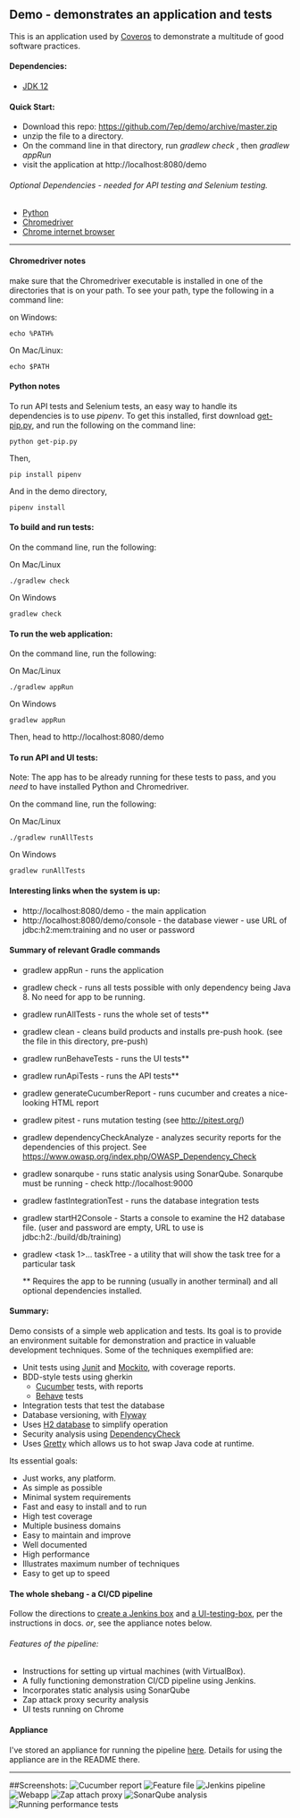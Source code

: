 ## Demo - demonstrates an application and tests

This is an application used by [Coveros](https://www.coveros.com/) to demonstrate a multitude of good
software practices.  

#### Dependencies:

* [JDK 12](https://www.oracle.com/technetwork/java/javase/downloads/jdk12-downloads-5295953.html)

#### Quick Start:

* Download this repo: https://github.com/7ep/demo/archive/master.zip
* unzip the file to a directory.
* On the command line in that directory, run _gradlew check_ , then _gradlew appRun_
* visit the application at http://localhost:8080/demo


###### Optional Dependencies - needed for API testing and Selenium testing.
* [Python](https://www.python.org/downloads/)
* [Chromedriver](http://chromedriver.chromium.org/downloads)
* [Chrome internet browser](https://www.google.com/chrome/)

---

#### Chromedriver notes
make sure that the Chromedriver executable is installed in one of the directories that is 
on your path.  To see your path, type the following in a command line: 

on Windows:

    echo %PATH%  
    
On Mac/Linux:

    echo $PATH
    
#### Python notes
To run API tests and Selenium tests, an easy way to handle its 
dependencies is to use *pipenv*.  To get this installed, first download
[get-pip.py](https://bootstrap.pypa.io/get-pip.py), and run the following on the command line:

    python get-pip.py
    
Then,

    pip install pipenv
   
And in the demo directory,
    
    pipenv install   
   
#### To build and run tests:
On the command line, run the following:

On Mac/Linux

    ./gradlew check

On Windows

    gradlew check

#### To run the web application:
On the command line, run the following:

On Mac/Linux

    ./gradlew appRun

On Windows

    gradlew appRun
    
Then, head to http://localhost:8080/demo    
    

#### To run API and UI tests:
Note: The app has to be already running for these tests to pass, and you _need_
to have installed Python and Chromedriver.

On the command line, run the following:

On Mac/Linux

    ./gradlew runAllTests

On Windows

    gradlew runAllTests    
    
#### Interesting links when the system is up:
* http://localhost:8080/demo - the main application
* http://localhost:8080/demo/console - the database viewer - use URL of jdbc:h2:mem:training and no user or password

#### Summary of relevant Gradle commands
* gradlew appRun - runs the application
* gradlew check - runs all tests possible with only dependency being Java 8.  No need for app to be running.
* gradlew runAllTests - runs the whole set of tests**  
* gradlew clean - cleans build products and installs pre-push hook. (see the file in this directory, pre-push)
* gradlew runBehaveTests - runs the UI tests**
* gradlew runApiTests - runs the API tests**
* gradlew generateCucumberReport - runs cucumber and creates a nice-looking HTML report
* gradlew pitest - runs mutation testing (see http://pitest.org/)
* gradlew dependencyCheckAnalyze - analyzes security reports for the dependencies of 
  this project.  See https://www.owasp.org/index.php/OWASP_Dependency_Check
* gradlew sonarqube - runs static analysis using SonarQube.  Sonarqube must be running - check http://localhost:9000
* gradlew fastIntegrationTest - runs the database integration tests
* gradlew startH2Console - Starts a console to examine the H2 database file.  (user and
  password are empty, URL to use is jdbc:h2:./build/db/training)
* gradlew <task 1>...<task N> taskTree - a utility that will show the task tree for a particular task



  ** Requires the app to be running 
     (usually in another terminal) and all optional dependencies installed.

#### Summary:
 
Demo consists of a simple web application and tests.  Its goal is to provide 
an environment suitable for demonstration and practice in valuable development
techniques.  Some of the techniques exemplified are:
* Unit tests using [Junit](https://junit.org/junit5/) and [Mockito](https://site.mockito.org/), with coverage reports.
* BDD-style tests using gherkin
  * [Cucumber](https://docs.cucumber.io/) tests, with reports
  * [Behave](https://behave.readthedocs.io/en/latest/) tests
* Integration tests that test the database
* Database versioning, with [Flyway](https://flywaydb.org/)
* Uses [H2 database](https://www.h2database.com/html/main.html) to simplify operation
* Security analysis using [DependencyCheck](https://www.owasp.org/index.php/OWASP_Dependency_Check)
* Uses [Gretty](https://github.com/akhikhl/gretty) which allows us to hot swap Java code at runtime.

Its essential goals:
* Just works, any platform.
* As simple as possible
* Minimal system requirements
* Fast and easy to install and to run
* High test coverage
* Multiple business domains
* Easy to maintain and improve
* Well documented
* High performance
* Illustrates maximum number of techniques
* Easy to get up to speed
    
#### The whole shebang - a CI/CD pipeline

Follow the directions to [create a Jenkins box](https://github.com/7ep/demo/blob/master/docs/jenkins_box_guide.txt) and [a UI-testing-box](https://github.com/7ep/demo/blob/master/docs/ui_test_box.txt), per the instructions
in docs.  *or*, see the appliance notes below.

###### Features of the pipeline:
* Instructions for setting up virtual machines (with VirtualBox).
* A fully functioning demonstration CI/CD pipeline using Jenkins.
* Incorporates static analysis using SonarQube
* Zap attack proxy security analysis
* UI tests running on Chrome
#### Appliance
 I've stored an appliance for running
 the pipeline [here](https://www.dropbox.com/sh/vk1hi9zs0fj9xus/AABBYo766-EGGn2IH0h9awTIa?dl=0).
 Details for using the appliance are in the README there.


---

##Screenshots:
![Cucumber report](https://c2.staticflickr.com/8/7881/33202009728_00134731ac_o.png)
![Feature file](https://c2.staticflickr.com/8/7811/47077017811_ef51957ea5_b.jpg)
![Jenkins pipeline](https://c2.staticflickr.com/8/7889/33202009658_11422b7f20_b.jpg)
![Webapp](https://c2.staticflickr.com/8/7916/47077017561_f190c6f88e_o.png)
![Zap attach proxy](https://c2.staticflickr.com/8/7905/33202009438_8f367e20ec_o.png)
![SonarQube analysis](https://c2.staticflickr.com/8/7823/33202009548_e678128200_b.jpg)
![Running performance tests](https://c2.staticflickr.com/8/7854/47077017751_7e045f68dd_b.jpg)
